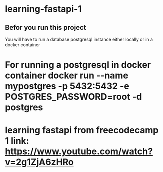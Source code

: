 # learning-fastapi-1

## Befor you run this project

You will have to run a database postgresql instance either locally or in a docker container

For running a postgresql in docker container
docker run --name mypostgres -p 5432:5432 -e POSTGRES_PASSWORD=root -d postgres
=======================================================================================
learning fastapi from freecodecamp 1 link: https://www.youtube.com/watch?v=2g1ZjA6zHRo
=======================================================================================